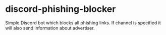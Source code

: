 # discord-phishing-blocker

Simple Discord bot which blocks all phishing links. If channel is specified it will also send information about advertiser.
